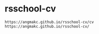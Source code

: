 # rsschool-cv

    https://angmakc.github.io/rsschool-cv/cv
    https://angmakc.github.io/rsschool-cv/
